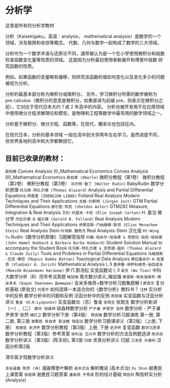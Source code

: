 # 分析学

这里是所有的分析学教材

分析（Kaisekigaku，英语：analysis， mathematical analysis）是数学的一个领域，涉及极限和收敛等概念。 代数、几何与数学一起构成了数学的三大领域。

分析作为一个数学术语与还原论不同，通常被认为是一个在小学使用微积分和级数检查函数变化量等性质的领域。 这是因为分析最初使用泰勒展开和傅里叶级数 研究函数的性质。

例如，如果函数的变量略有偏移，则研究该函数的值如何变化以及变化多少的问题被视为分析。

分析的最基本部分称为微积分或微积分。 另外，学习微积分所需的数学被称为 pre calculus（微积分的意思是微积分，如果直译为前缀 pre，则表示在微积分之前），它对应于现代日本大约 1 或 2 年高中的内容。 分析也被开发用于在应用领域中使用微分方程求解理论和模型，是物理和工程等数学中最常用的数学领域之一。

分析基于微积分、微分方程、函数等，在现代，概率论也包括在内。

在现代日本，分析的基本领域 一般在高中到大学两年左右学习，虽然进度不同，但世界各地的高中和大学都教授它。

目前已收录的教材：
-
`欧阳葵`
 Convex Analysis (I)_Mathematical Economics
 Convex Analysis (II)_Mathematical Economics
`欧伯莱 (Oberle)`
微积分教程（第1卷）
微积分教程（第2卷）
微积分教程（第3卷）
`沃尔特·鲁丁 (Walter Rudin)`
BabyRudin 数学分析原理
`托马斯·阿扎尔德 (Thomas Alazard)`
Analysis and Partial Differential Equations
`郑君里 (ZHENGJUN LIANG)`
Folland Real Analysis Modern Techniques and Their Applications
`尤根·约斯特 (Jürgen Jost)`
GTM Partial Differential Equations
`谢尔登·阿克 (Sheldon Axler)`
GTM282 Measure, Integration & Real Analysis
`艾利·约瑟夫·卡坦 (Élie Joseph Cartan)`
H. 嘉当 微分学
`杰拉尔德·B·福兰德 (Gerald B. Folland)`
Real Analysis Modern Techniques and Their Applications
`伊莱亚斯·门纳赫姆·斯坦 (Elias Menachem Stein)`
Real Analysis Stein
`叶培新 魏秀杰`
Real Analysis-Stein 汉化版
`Kt-Wing Yu`
Rudin《数学分析原理》习题解答指导
`约翰·哈米尔·哈伯德 & 芭芭拉·伯克·哈伯德 (John Hamel Hubbard & Barbara Burke Hubbard)`
Student Solution Manual to accompany the Student Book
`托马斯·阿扎尔德 & 克劳德·祖利 (Thomas Alazard & Claude Zuily)`
Tools and Problems in Partial Differential Equations
`马格努斯·巴克·博坦 (Magnus Bakke Botnan)`
Topological Data Analysis
`弗拉基米尔·A·佐里奇 (Vladimir A. Zorich)`
Mathematical Analysis I, II
`莫伊塞·伊萨科维奇·纳加诺夫 (Моисе́й Исааки́вич Нага́нов)`
伊.П.那汤松 实变函数论 I, II
`吴天 (Wu Tian)`
中科大数学分析（B）历年考试真题
`梅加强`
南大数分讲义_梅加强
`鲍里斯·帕夫洛维奇·德米多夫 (Борис Павлович Демидов)`
吉米多维奇+数学分析习题集题解 I
`廖良文`
复分析基础 (廖良文)
`刘思齐`
如何选择一本适合你的《数学分析》教科书？
`汪林`
实分析中的反例
数学分析中的问题和反例
泛函分析中的反例
`周民强`
实变函数与泛函分析讲义
`鲁金 (H.H.Lyapunov)`
实变函数论（苏）鲁金
`张筑生`
张筑生 数学分析新讲（一）,（二）
`薛华 徐森林`
徐森林数学分析
`严子谦 尹景学 张然`
数学分析 - 严子谦 尹景学 张然
`楼红卫`
数学分析下册（第4版）
`周民强`
数学分析习题演练 第一册, 第二册, 第三册
`谢惠民 恽自求 易法槐 钱定边`
数学分析习题课讲义（第2版）（上册, 下册）
`常庚哲 史济怀`
数学分析教程（第3版）上册, 下册
`史济怀`
复变函数
`数学沉思录`
数学分析教程（第3版）参考答案
`徐利治 王兴华`
数学分析的方法及例题选讲
`陈天权`
数学分析讲义（第3版）(陈天权), 第2册
`归斌`
求真分析讲义 归斌
`江泽坚 孙善利`
泛函分析第2版

清华英才班数学分析讲义

`涉谷道雄 陈芳 (译)`
漫画傅里叶解析
`高木贞治`
解析概说 (高木贞治)
`Xu Shun`
谢惠民上课答案
`张祖锦`
谢惠民习题答案
`潘承洞 于秀源`
阶的估计基础
`陶哲轩`
陶哲轩实分析 (Analysis)
